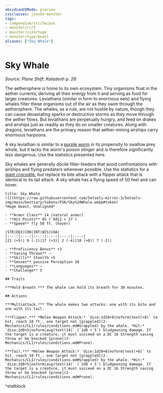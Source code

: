 ```yaml
---
obsidianUIMode: preview
cssclasses: json5e-monster
tags:
- compendium/src/5e/psk
- monster/cr/5
- monster/size/huge
- monster/type/beast
aliases: ["Sky Whale"]
---
```

# Sky Whale
*Source: Plane Shift: Kaladesh p. 28*  

The aethersphere is home to its own ecosystem. Tiny organisms float in the aether currents, deriving all their energy from it and serving as food for larger creatures. Leviathans (similar in form to enormous eels) and flying whales filter these organisms out of the air as they swim through the aethersphere. The whales, as a rule, are not hostile by nature, though they can cause devastating sparks or destructive storms as they move through the aether flows. But leviathans are perpetually hungry, and feed on drakes and airships just as readily as they do on smaller creatures. Along with dragons, leviathans are the primary reason that aether-mining airships carry enormous harpoons.

A sky leviathan is similar to a [purple worm](2-Mechanics/CLI/bestiary/monstrosity/purple-worm.md) in its propensity to swallow prey whole, but it lacks the worm's poison stinger and is therefore significantly less dangerous. Use the statistics presented here.

Sky whales are generally docile filter-feeders that avoid confrontations with airships and flying predators whenever possible. Use the statistics for a [giant crocodile](2-Mechanics/CLI/bestiary/beast/giant-crocodile.md), but replace its bite attack with a flipper attack that is identical to its tail attack. A sky whale has a flying speed of 50 feet and can hover.

```ad-statblock
title: Sky Whale
![](https://raw.githubusercontent.com/5etools-mirror-3/5etools-img/main/bestiary/tokens/PSK/Sky%20Whale.webp#token)
*Huge beast, Unaligned*

- **Armor Class** 14 (natural armor)
- **Hit Points** 85 (`9d12 + 27`)
- **Speed** fly 50 ft. (hover)

|STR|DEX|CON|INT|WIS|CHA|
|:---:|:---:|:---:|:---:|:---:|:---:|
|21 (+5)| 9 (-1)|17 (+3)| 2 (-4)|10 (+0)| 7 (-2)|

- **Proficiency Bonus** +3
- **Saving Throws** ⏤
- **Skills** Stealth +5
- **Senses** passive Perception 10
- **Languages** —
- **Challenge** 5

## Traits

***Hold Breath.*** The whale can hold its breath for 30 minutes.

## Actions

***Multiattack.*** The whale makes two attacks: one with its bite and one with its tail.

***Flipper.*** *Melee Weapon Attack:* `dice:1d20+8|noform|text(+8)` to hit, reach 10 ft., one target not [grappled](2-Mechanics/CLI/rules/conditions.md#Grappled) by the whale. *Hit:* `dice:2d8+5|noform|avg|text(14)` (`2d8 + 5`) bludgeoning damage. If the target is a creature, it must succeed on a DC 16 Strength saving throw or be knocked [prone](2-Mechanics/CLI/rules/conditions.md#Prone).

***Tail.*** *Melee Weapon Attack:* `dice:1d20+8|noform|text(+8)` to hit, reach 10 ft., one target not [grappled](2-Mechanics/CLI/rules/conditions.md#Grappled) by the whale. *Hit:* `dice:2d8+5|noform|avg|text(14)` (`2d8 + 5`) bludgeoning damage. If the target is a creature, it must succeed on a DC 16 Strength saving throw or be knocked [prone](2-Mechanics/CLI/rules/conditions.md#Prone).
```
^statblock